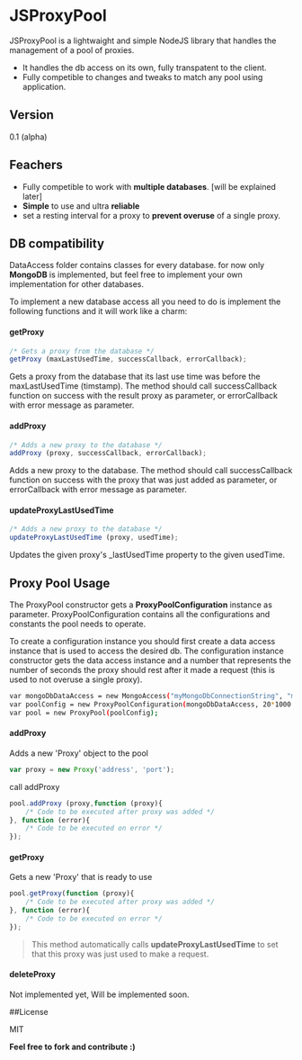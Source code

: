 # JSProxyPool

JSProxyPool is a lightwaight and simple NodeJS library that handles the management of a pool of proxies.

  - It handles the db access on its own, fully transpatent to the client.
  - Fully competible to changes and tweaks to match any pool using application.

## Version

0.1 (alpha)

## Feachers

* Fully competible to work with **multiple databases**. [will be explained later]
* **Simple** to use and ultra **reliable**
* set a resting interval for a proxy to **prevent overuse** of a single proxy.

## DB compatibility
DataAccess folder contains classes for every database. for now only **MongoDB** is implemented, but feel free to implement your own implementation for other databases.

To implement a new database access all you need to do is implement the following functions and it will work like a charm:

#### getProxy
```js
/* Gets a proxy from the database */
getProxy (maxLastUsedTime, successCallback, errorCallback);
```
Gets a proxy from the database that its last use time was before the maxLastUsedTime (timstamp).
The method should call successCallback function on success with the result proxy as parameter, or errorCallback with error message as parameter.

#### addProxy
```js
/* Adds a new proxy to the database */
addProxy (proxy, successCallback, errorCallback);
```
Adds a new proxy to the database.
The method should call successCallback function on success with the proxy that was just added as parameter, or errorCallback with error message as parameter.


#### updateProxyLastUsedTime
```js
/* Adds a new proxy to the database */
updateProxyLastUsedTime (proxy, usedTime);
```
Updates the given proxy's _lastUsedTime property to the given usedTime.

## Proxy Pool Usage

The ProxyPool constructor gets a **ProxyPoolConfiguration** instance as parameter.
ProxyPoolConfiguration contains all the configurations and constants the pool needs to operate.

To create a configuration instance you should first create a data access instance that is used to access the desired db.
The configuration instance constructor gets the data access instance and a number that represents the number of seconds the proxy should rest after it made a request (this is used to not overuse a single proxy).
```sh
var mongoDbDataAccess = new MongoAccess("myMongoDbConnectionString", "myProxiesCollectionName");
var poolConfig = new ProxyPoolConfiguration(mongoDbDataAccess, 20*1000 /* Rest time in miliseconds */);
var pool = new ProxyPool(poolConfig);
```

#### addProxy

Adds a new 'Proxy' object to the pool
```js
var proxy = new Proxy('address', 'port');
```

call addProxy
```js
pool.addProxy (proxy,function (proxy){
    /* Code to be executed after proxy was added */
}, function (error){
    /* Code to be executed on error */
});
```

#### getProxy

Gets a new 'Proxy' that is ready to use
```js
pool.getProxy(function (proxy){
    /* Code to be executed after proxy was added */
}, function (error){
    /* Code to be executed on error */
});
```
>This method automatically calls **updateProxyLastUsedTime** to set that this proxy was just used to make a request.

#### deleteProxy
Not implemented yet, Will be implemented soon.

##License


MIT



**Feel free to fork and contribute :)**

